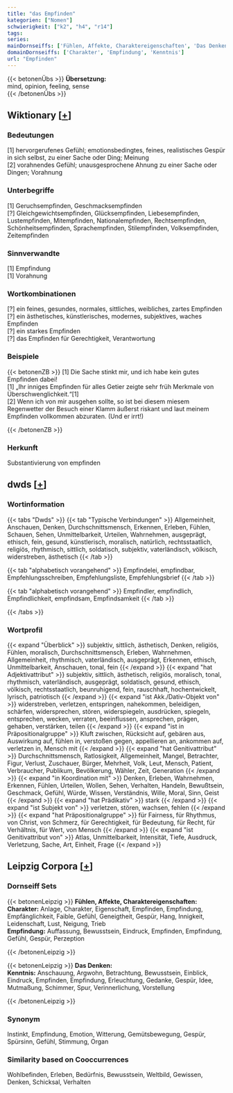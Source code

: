 ```yaml
---
title: "das Empfinden"
kategorien: ["Nomen"]
schwierigkeit: ["k2", "h4", "r14"]
tags:
series:
mainDornseiffs: ['Fühlen, Affekte, Charaktereigenschaften', 'Das Denken']
domainDornseiffs: ['Charakter', 'Empfindung', 'Kenntnis']
url: "Empfinden"
---
```


{{< betonenÜbs >}}
**Übersetzung:**  
mind, opinion, feeling, sense  
{{< /betonenÜbs >}}

## Wiktionary [[+](https://de.wiktionary.org/wiki/Empfinden)]

### Bedeutungen
[1] hervorgerufenes Gefühl; emotionsbedingtes, feines, realistisches Gespür in sich selbst, zu einer Sache oder Ding; Meinung  
[2] vorahnendes Gefühl; unausgesprochene Ahnung zu einer Sache oder Dingen; Vorahnung  

### Unterbegriffe
[1] Geruchsempfinden, Geschmacksempfinden  
[?] Gleichgewichtsempfinden, Glücksempfinden, Liebesempfinden, Lustempfinden, Mitempfinden, Nationalempfinden, Rechtsempfinden, Schönheitsempfinden, Sprachempfinden, Stilempfinden, Volksempfinden, Zeitempfinden  

### Sinnverwandte
[1] Empfindung  
[1] Vorahnung  

### Wortkombinationen
[?] ein feines, gesundes, normales, sittliches, weibliches, zartes Empfinden  
[?] ein ästhetisches, künstlerisches, modernes, subjektives, waches Empfinden  
[?] ein starkes Empfinden  
[?] das Empfinden für Gerechtigkeit, Verantwortung  

### Beispiele
{{< betonenZB >}}
[1] Die Sache stinkt mir, und ich habe kein gutes Empfinden dabei!  
[1] „Ihr inniges Empfinden für alles Getier zeigte sehr früh Merkmale von Überschwenglichkeit.“[1]  
[2] Wenn ich von mir ausgehen sollte, so ist bei diesem miesem Regenwetter der Besuch einer Klamm äußerst riskant und laut meinem Empfinden vollkommen abzuraten. (Und er irrt!)  

{{< /betonenZB >}}
### Herkunft
Substantivierung von empfinden  



## dwds [[+](https://www.dwds.de/wb/Empfinden)]

### Wortinformation
{{< tabs "Dwds" >}}
{{< tab "Typische Verbindungen" >}}
Allgemeinheit, Anschauen, Denken, Durchschnittsmensch, Erkennen, Erleben, Fühlen, Schauen, Sehen, Unmittelbarkeit, Urteilen, Wahrnehmen, ausgeprägt, ethisch, fein, gesund, künstlerisch, moralisch, natürlich, rechtsstaatlich, religiös, rhythmisch, sittlich, soldatisch, subjektiv, vaterländisch, völkisch, widerstreben, ästhetisch
{{< /tab >}}

{{< tab "alphabetisch vorangehend" >}}
Empfindelei, empfindbar, Empfehlungsschreiben, Empfehlungsliste, Empfehlungsbrief
{{< /tab >}}

{{< tab "alphabetisch vorangehend" >}}
Empfindler, empfindlich, Empfindlichkeit, empfindsam, Empfindsamkeit
{{< /tab >}}

{{< /tabs >}}

### Wortprofil
{{< expand "Überblick" >}} subjektiv, sittlich, ästhetisch, Denken, religiös, Fühlen, moralisch, Durchschnittsmensch, Erleben, Wahrnehmen, Allgemeinheit, rhythmisch, vaterländisch, ausgeprägt, Erkennen, ethisch, Unmittelbarkeit, Anschauen, tonal, fein {{< /expand >}}
{{< expand "hat Adjektivattribut" >}} subjektiv, sittlich, ästhetisch, religiös, moralisch, tonal, rhythmisch, vaterländisch, ausgeprägt, soldatisch, gesund, ethisch, völkisch, rechtsstaatlich, beunruhigend, fein, rauschhaft, hochentwickelt, lyrisch, patriotisch {{< /expand >}}
{{< expand "ist Akk./Dativ-Objekt von" >}} widerstreben, verletzen, entspringen, nahekommen, beleidigen, schärfen, widersprechen, stören, widerspiegeln, ausdrücken, spiegeln, entsprechen, wecken, verraten, beeinflussen, ansprechen, prägen, gehaben, verstärken, teilen {{< /expand >}}
{{< expand "ist in Präpositionalgruppe" >}} Kluft zwischen, Rücksicht auf, gebären aus, Auswirkung auf, fühlen in, verstoßen gegen, appellieren an, ankommen auf, verletzen in, Mensch mit {{< /expand >}}
{{< expand "hat Genitivattribut" >}} Durchschnittsmensch, Ratlosigkeit, Allgemeinheit, Mangel, Betrachter, Figur, Verlust, Zuschauer, Bürger, Mehrheit, Volk, Leut, Mensch, Patient, Verbraucher, Publikum, Bevölkerung, Wähler, Zeit, Generation {{< /expand >}}
{{< expand "in Koordination mit" >}} Denken, Erleben, Wahrnehmen, Erkennen, Fühlen, Urteilen, Wollen, Sehen, Verhalten, Handeln, Bewußtsein, Geschmack, Gefühl, Würde, Wissen, Verständnis, Wille, Moral, Sinn, Geist {{< /expand >}}
{{< expand "hat Prädikativ" >}} stark {{< /expand >}}
{{< expand "ist Subjekt von" >}} verletzen, stören, wachsen, fehlen {{< /expand >}}
{{< expand "hat Präpositionalgruppe" >}} für Fairness, für Rhythmus, von Christ, von Schmerz, für Gerechtigkeit, für Bedeutung, für Recht, für Verhältnis, für Wert, von Mensch {{< /expand >}}
{{< expand "ist Genitivattribut von" >}} Atlas, Unmittelbarkeit, Intensität, Tiefe, Ausdruck, Verletzung, Sache, Art, Einheit, Frage {{< /expand >}}

## Leipzig Corpora [[+](https://corpora.uni-leipzig.de/en/res?word=Empfinden&corpusId=deu_newscrawl-public_2018)]

### Dornseiff Sets
{{< betonenLeipzig >}}
**Fühlen, Affekte, Charaktereigenschaften:**  
**Charakter:** Anlage, Charakter, Eigenschaft, Empfinden, Empfindung, Empfänglichkeit, Faible, Gefühl, Geneigtheit, Gespür, Hang, Innigkeit, Leidenschaft, Lust, Neigung, Trieb  
**Empfindung:** Auffassung, Bewusstsein, Eindruck, Empfinden, Empfindung, Gefühl, Gespür, Perzeption  

{{< /betonenLeipzig >}}


{{< betonenLeipzig >}}
**Das Denken:**  
**Kenntnis:** Anschauung, Argwohn, Betrachtung, Bewusstsein, Einblick, Eindruck, Empfinden, Empfindung, Erleuchtung, Gedanke, Gespür, Idee, Mutmaßung, Schimmer, Spur, Verinnerlichung, Vorstellung  

{{< /betonenLeipzig >}}

### Synonym
Instinkt, Empfindung, Emotion, Witterung, Gemütsbewegung, Gespür, Spürsinn, Gefühl, Stimmung, Organ


### Similarity based on Cooccurrences
Wohlbefinden, Erleben, Bedürfnis, Bewusstsein, Weltbild, Gewissen, Denken, Schicksal, Verhalten

